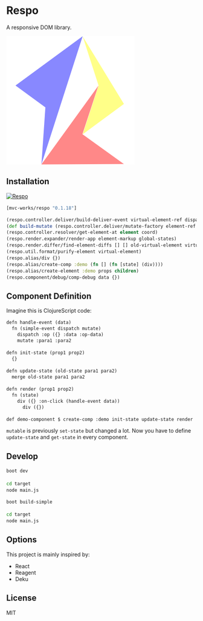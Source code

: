 
# Respo

A responsive DOM library.

![](assets/respo.png)

## Installation

[![Respo](https://img.shields.io/clojars/v/mvc-works/respo.svg)](https://clojars.org/mvc-works/respo)

```clojure
[mvc-works/respo "0.1.18"]
```

```clojure
(respo.controller.deliver/build-deliver-event virtual-element-ref dispatch states-ref)
(def build-mutate (respo.controller.deliver/mutate-factory element-ref states-ref))
(respo.controller.resolver/get-element-at element coord)
(respo.render.expander/render-app element-markup global-states)
(respo.render.differ/find-element-diffs [] [] old-virtual-element virtual-element)
(respo.util.format/purify-element virtual-element)
(respo.alias/div {})
(respo.alias/create-comp :demo (fn [] (fn [state] (div))))
(respo.alias/create-element :demo props children)
(respo.component/debug/comp-debug data {})
```

## Component Definition

Imagine this is ClojureScript code:

```cirru
defn handle-event (data)
  fn (simple-event dispatch mutate)
    dispatch :op ({} :data :op-data)
    mutate :para1 :para2

defn init-state (prop1 prop2)
  {}

defn update-state (old-state para1 para2)
  merge old-state para1 para2

defn render (prop1 prop2)
  fn (state)
    div ({} :on-click (handle-event data))
      div ({})

def demo-component $ create-comp :demo init-state update-state render
```

`mutable` is previously `set-state` but changed a lot.
Now you have to define `update-state` and `get-state` in every component.

## Develop

```bash
boot dev

cd target
node main.js
```

```bash
boot build-simple

cd target
node main.js
```

## Options

This project is mainly inspired by:

* React
* Reagent
* Deku

## License

MIT
